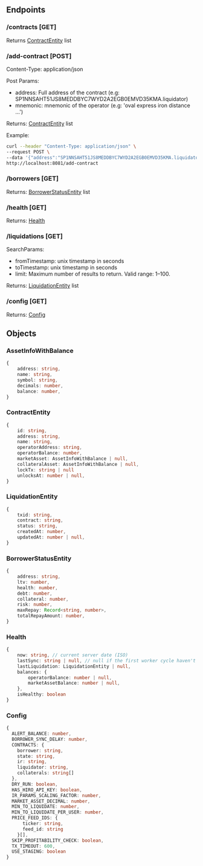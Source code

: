 ## Endpoints

### /contracts [GET] 

Returns [ContractEntity](#ContractEntity) list

### /add-contract [POST]

Content-Type: application/json

Post Params: 
- address: Full address of the contract (e.g: SP1NNSAHT51JS8MEDDBYC7WYD2A2EGB0EMVD35KMA.liquidator)
- mnemonic: mnemonic of the operator (e.g: 'oval express iron distance ...')

Returns: [ContractEntity](#ContractEntity) list

Example: 
```bash
curl --header "Content-Type: application/json" \
--request POST \
--data '{"address":"SP1NNSAHT51JS8MEDDBYC7WYD2A2EGB0EMVD35KMA.liquidator","mnemonic":"oval express iron distance ..."}' \
http://localhost:8081/add-contract  
```

### /borrowers [GET]

Returns: [BorrowerStatusEntity](#BorrowerStatusEntity) list

### /health [GET]

Returns: [Health](#Health)

### /liquidations [GET]

SearchParams: 
- fromTimestamp: unix timestamp in seconds
- toTimestamp: unix timestamp in seconds
- limit: Maximum number of results to return. Valid range: 1–100.

Returns: [LiquidationEntity](#LiquidationEntity) list

### /config [GET]

Returns: [Config](#Config)


## Objects

### AssetInfoWithBalance
```ts
{
    address: string,
    name: string,
    symbol: string,
    decimals: number,
    balance: number,
}
```

### ContractEntity

```ts
{
    id: string,
    address: string,
    name: string,
    operatorAddress: string,
    operatorBalance: number,
    marketAsset: AssetInfoWithBalance | null,
    collateralAsset: AssetInfoWithBalance | null,
    lockTx: string | null
    unlocksAt: number | null,
}
```

### LiquidationEntity

```ts
{
    txid: string,
    contract: string,
    status: string,
    createdAt: number,
    updatedAt: number | null,
}
```


### BorrowerStatusEntity

```ts
{
    address: string,
    ltv: number,
    health: number,
    debt: number,
    collateral: number,
    risk: number,
    maxRepay: Record<string, number>,
    totalRepayAmount: number,
}
```

### Health

```ts
{
    now: string, // current server date (ISO)
    lastSync: string | null, // null if the first worker cycle haven't completed yet otherwise last sync date (ISO)
    lastLiquidation: LiquidationEntity | null,
    balances: {
        operatorBalance: number | null,
        marketAssetBalance: number | null,
    },
    isHealthy: boolean
}
```

### Config

```ts
{
  ALERT_BALANCE: number,
  BORROWER_SYNC_DELAY: number,
  CONTRACTS: {
    borrower: string,
    state: string,
    ir: string,
    liquidator: string,
    collaterals: string[]
  },
  DRY_RUN: boolean,
  HAS_HIRO_API_KEY: boolean,
  IR_PARAMS_SCALING_FACTOR: number,
  MARKET_ASSET_DECIMAL: number,
  MIN_TO_LIQUIDATE: number,
  MIN_TO_LIQUIDATE_PER_USER: number,
  PRICE_FEED_IDS: {
      ticker: string,
      feed_id: string
    }[],
  SKIP_PROFITABILITY_CHECK: boolean,
  TX_TIMEOUT: 600,
  USE_STAGING: boolean
}
```